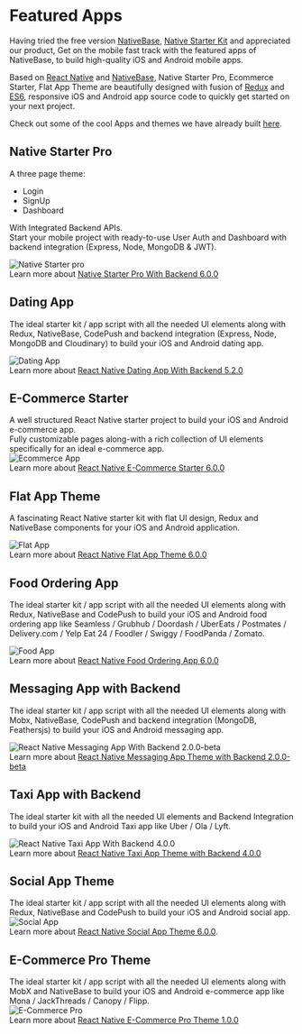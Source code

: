 # Featured Apps

Having tried the free version [NativeBase](https://nativebase.io/), [Native Starter Kit](https://github.com/start-react/native-starter-kit) and appreciated our product,
Get on the mobile fast track with the featured apps of NativeBase, to build high-quality iOS and Android mobile apps.<br />

Based on [React Native](https://facebook.github.io/react-native/) and [NativeBase](https://nativebase.io/), Native Starter Pro, Ecommerce Starter, Flat App Theme are beautifully designed with fusion of [Redux](https://github.com/reactjs/react-redux) and [ES6](http://es6-features.org/#Constants), responsive iOS and Android app source code to quickly get started on your next project. <br />

Check out some of the cool Apps and themes we have already built [here](https://market.nativebase.io/). <br />

##  Native Starter Pro
A three page theme:
-	Login
-	SignUp
-	Dashboard

With Integrated Backend APIs. <br />
Start your mobile project with ready-to-use User Auth and Dashboard with backend integration (Express, Node, MongoDB & JWT). <br />

![Native Starter pro](https://market.nativebase.io/uploads/user/2016/11/30/43/44/xQrkcafIbrfAEJUx.gif) <br />
Learn more about [Native Starter Pro With Backend 6.0.0](https://market.nativebase.io/view/native-starter-pro-with-backend)<br />

## Dating App
The ideal starter kit / app script with all the needed UI elements along with Redux, NativeBase, CodePush and backend integration (Express, Node, MongoDB and Cloudinary) to build your iOS and Android dating app.

![Dating App](https://market.nativebase.io/uploads/user/2017/01/04/34/01/B3mfoJVT7R0VNNpY.gif) <br />
Learn more about [React Native Dating App With Backend 5.2.0](https://market.nativebase.io/view/react-native-dating-app-with-backend)

## E-Commerce Starter
A well structured React Native starter project to build your iOS and Android e-commerce app. <br />
Fully customizable pages along-with a rich collection of UI elements specifically for an ideal e-commerce app. <br />
 ![Ecommerce App](https://market.nativebase.io/uploads/user/2016/12/01/47/07/RLleZfo88Rq5TMoh.gif) <br />
 Learn more about [React Native E-Commerce Starter 6.0.0](https://market.nativebase.io/view/react-native-e-commerce-starter)

## Flat App Theme
A fascinating React Native starter kit with flat UI design, Redux and NativeBase components for your iOS and Android application. <br />

  ![Flat App](https://market.nativebase.io/uploads/user/2016/12/01/23/31/RtRoqmKAnW2cnUd7.gif) <br />
  Learn more about [React Native Flat App Theme 6.0.0](https://market.nativebase.io/view/react-native-flat-app-theme)

## Food Ordering App
The ideal starter kit / app script with all the needed UI elements along with Redux, NativeBase and CodePush to build your iOS and Android food ordering app like Seamless / Grubhub / Doordash / UberEats / Postmates / Delivery.com / Yelp Eat 24 / Foodler / Swiggy / FoodPanda / Zomato. <br />

  ![Food App](https://market.nativebase.io/uploads/user/2017/02/08/51/58/sJwsA341BNJ1owK5.gif) <br />
  Learn more about [React Native Food Ordering App 6.0.0](https://market.nativebase.io/view/react-native-food-ordering-app)

## Messaging App with Backend
The ideal starter kit / app script with all the needed UI elements along with Mobx, NativeBase, CodePush and backend integration (MongoDB, Feathersjs) to build your iOS and Android messaging app.<br />

  ![React Native Messaging App With Backend 2.0.0-beta](https://market.nativebase.io/uploads/user/2017/02/08/06/12/ZWJLHZo3lxYKzqOq.gif) <br />
  Learn more about [React Native Messaging App Theme with Backend 2.0.0-beta](https://market.nativebase.io/view/react-native-messaging-app-with-backend)

## Taxi App with Backend
The ideal starter kit with all the needed UI elements and Backend Integration to build your iOS and Android Taxi app like Uber / Ola / Lyft. <br />

  ![React Native Taxi App With Backend 4.0.0](https://market.nativebase.io/uploads/user/2016/12/27/46/39/MFZhXig5SsmyeSWL.gif) <br />
  Learn more about [React Native Taxi App Theme with Backend 4.0.0](https://market.nativebase.io/view/react-native-taxi-app-with-backend)

## Social App Theme
The ideal starter kit / app script with all the needed UI elements along with Redux, NativeBase and CodePush to build your iOS and Android social app. <br />
 ![Social App](https://market.nativebase.io/uploads/user/2016/12/26/06/54/3OtvwCt9QRMmpbL2.gif) <br />
 Learn more about [React Native Social App Theme 6.0.0](https://market.nativebase.io/view/react-native-social-app-theme). <br />

## E-Commerce Pro Theme
The ideal starter kit / app script with all the needed UI elements along with MobX and NativeBase to build your iOS and Android e-commerce app like Mona / JackThreads / Canopy / Flipp. <br />
 ![E-Commerce Pro](https://market.nativebase.io/uploads/user/2017/03/31/26/02/dk8SVkEOpDg0qLjT.gif) <br />
 Learn more about [React Native E-Commerce Pro Theme 1.0.0](https://market.nativebase.io/view/react-native-e-commerce-pro-theme)
